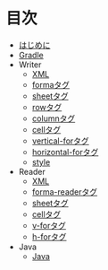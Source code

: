 # 目次

- [はじめに](README.md)
- [Gradle](gradle/gradle.md)
- Writer
  - [XML](writer/xml.md)
  - [formaタグ](writer/forma.md)
  - [sheetタグ](writer/sheet.md)
  - [rowタグ](writer/row.md)
  - [columnタグ](writer/column.md)
  - [cellタグ](writer/cell.md)
  - [vertical-forタグ](writer/vertical-for.md)
  - [horizontal-forタグ](writer/horizontal-for.md)
  - [style](writer/style.md)
- Reader
  - [XML](reader/xml.md)
  - [forma-readerタグ](reader/forma-reader.md)
  - [sheetタグ](reader/sheet.md)
  - [cellタグ](reader/cell.md)
  - [v-forタグ](reader/v-for.md)
  - [h-forタグ](reader/h-for.md)
- Java
  - [Java](java/java.md)
